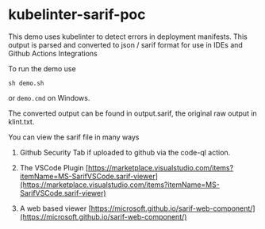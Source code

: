 # kubelinter-sarif-poc

This demo uses kubelinter to detect errors in deployment manifests.
This output is parsed and converted to json / sarif format for use in IDEs and Github Actions Integrations 

To run the demo use
```
sh demo.sh
```

or `demo.cmd` on Windows.

The converted output can be found in output.sarif, the original raw output in klint.txt.


You can view the sarif file in many ways

1. Github Security Tab if uploaded to github via the code-ql action. 

2. The VSCode Plugin [https://marketplace.visualstudio.com/items?itemName=MS-SarifVSCode.sarif-viewer](https://marketplace.visualstudio.com/items?itemName=MS-SarifVSCode.sarif-viewer)

3. A web based viewer  [https://microsoft.github.io/sarif-web-component/](https://microsoft.github.io/sarif-web-component/)
